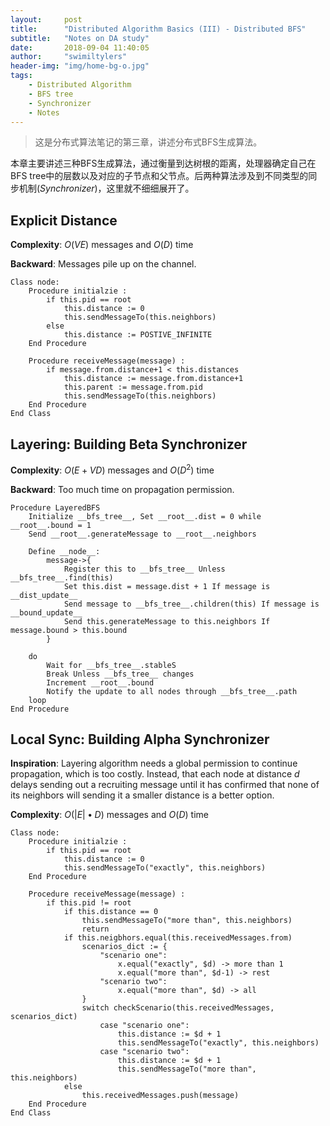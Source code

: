 ```yaml
---
layout:     post
title:      "Distributed Algorithm Basics (III) - Distributed BFS"
subtitle:   "Notes on DA study"
date:       2018-09-04 11:40:05
author:     "swimiltylers"
header-img: "img/home-bg-o.jpg"
tags:
    - Distributed Algorithm
    - BFS tree
    - Synchronizer
    - Notes
---
```


> 这是分布式算法笔记的第三章，讲述分布式BFS生成算法。

本章主要讲述三种BFS生成算法，通过衡量到达树根的距离，处理器确定自己在BFS tree中的层数以及对应的子节点和父节点。后两种算法涉及到不同类型的同步机制(_Synchronizer_)，这里就不细细展开了。


## Explicit Distance

__Complexity__: $O(VE)$ messages and $O(D)$ time

__Backward__: Messages pile up on the channel.

```pseudocode
Class node:
	Procedure initialzie :
		if this.pid == root
			this.distance := 0
			this.sendMessageTo(this.neighbors)
		else
			this.distance := POSTIVE_INFINITE
	End Procedure
	
	Procedure receiveMessage(message) :
		if message.from.distance+1 < this.distances
			this.distance := message.from.distance+1
			this.parent := message.from.pid
			this.sendMessageTo(this.neighbors)
	End Procedure
End Class
```

## Layering: Building Beta Synchronizer

__Complexity__: $O(E+VD)$ messages and $O(D^2)$ time

__Backward__: Too much time on propagation permission.

```pseudocode
Procedure LayeredBFS
	Initialize __bfs_tree__, Set __root__.dist = 0 while __root__.bound = 1
	Send __root__.generateMessage to __root__.neighbors
	
	Define __node__: 
		message->{
			Register this to __bfs_tree__ Unless __bfs_tree__.find(this)
			Set this.dist = message.dist + 1 If message is __dist_update__
			Send message to __bfs_tree__.children(this) If message is 			__bound_update__
			Send this.generateMessage to this.neighbors If message.bound > this.bound
		}
	
	do
		Wait for __bfs_tree__.stableS
		Break Unless __bfs_tree__ changes
		Increment __root__.bound
		Notify the update to all nodes through __bfs_tree__.path
	loop
End Procedure
```

## Local Sync: Building Alpha Synchronizer

__Inspiration__: Layering algorithm needs a global permission to continue propagation,  which is too costly. Instead, that each node at distance $d$ delays sending out a recruiting message until it has confirmed that none of its neighbors will sending it a smaller distance is a better option.

__Complexity__: $O(|E|\bullet D)$ messages and $O(D)$ time

```pseudocode
Class node:
	Procedure initialzie :
		if this.pid == root
			this.distance := 0
			this.sendMessageTo("exactly", this.neighbors)
	End Procedure
	
	Procedure receiveMessage(message) :
		if this.pid != root
			if this.distance == 0
				this.sendMessageTo("more than", this.neighbors)
				return
			if this.neigbhors.equal(this.receivedMessages.from)
				scenarios_dict := {
                	"scenario one":
                		x.equal("exactly", $d) -> more than 1
                		x.equal("more than", $d-1) -> rest
                	"scenario two":
                		x.equal("more than", $d) -> all
				}
				switch checkScenario(this.receivedMessages, scenarios_dict)
					case "scenario one":
						this.distance := $d + 1
						this.sendMessageTo("exactly", this.neighbors)
					case "scenario two":
						this.distance := $d + 1
						this.sendMessageTo("more than", this.neighbors)
			else
				this.receivedMessages.push(message)
	End Procedure
End Class
```

